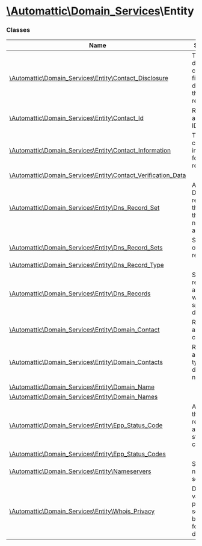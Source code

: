 # [\Automattic](../namespaces/automattic.md)[\Domain_Services](../namespaces/automattic-domain-services.md)\Entity

### Classes

| Name | Summary |
|------|---------|
| [\Automattic\Domain_Services\Entity\Contact_Disclosure](../classes/Automattic-Domain-Services-Entity-Contact-Disclosure.md) | The list of domain contact fields to disclose in the Whois results |
| [\Automattic\Domain_Services\Entity\Contact_Id](../classes/Automattic-Domain-Services-Entity-Contact-Id.md) | Represents a contact ID |
| [\Automattic\Domain_Services\Entity\Contact_Information](../classes/Automattic-Domain-Services-Entity-Contact-Information.md) | The contact information for domain registrants. |
| [\Automattic\Domain_Services\Entity\Contact_Verification_Data](../classes/Automattic-Domain-Services-Entity-Contact-Verification-Data.md) |  |
| [\Automattic\Domain_Services\Entity\Dns_Record_Set](../classes/Automattic-Domain-Services-Entity-Dns-Record-Set.md) | A set of DNS records that share the same name, type and TTL |
| [\Automattic\Domain_Services\Entity\Dns_Record_Sets](../classes/Automattic-Domain-Services-Entity-Dns-Record-Sets.md) | Set of sets of DNS records |
| [\Automattic\Domain_Services\Entity\Dns_Record_Type](../classes/Automattic-Domain-Services-Entity-Dns-Record-Type.md) |  |
| [\Automattic\Domain_Services\Entity\Dns_Records](../classes/Automattic-Domain-Services-Entity-Dns-Records.md) | Set of DNS records associated with a specific domain |
| [\Automattic\Domain_Services\Entity\Domain_Contact](../classes/Automattic-Domain-Services-Entity-Domain-Contact.md) | Represents a domain contact |
| [\Automattic\Domain_Services\Entity\Domain_Contacts](../classes/Automattic-Domain-Services-Entity-Domain-Contacts.md) | Represents all contact types for a domain name |
| [\Automattic\Domain_Services\Entity\Domain_Name](../classes/Automattic-Domain-Services-Entity-Domain-Name.md) |  |
| [\Automattic\Domain_Services\Entity\Domain_Names](../classes/Automattic-Domain-Services-Entity-Domain-Names.md) |  |
| [\Automattic\Domain_Services\Entity\Epp_Status_Code](../classes/Automattic-Domain-Services-Entity-Epp-Status-Code.md) | A class that represents an EPP status code |
| [\Automattic\Domain_Services\Entity\Epp_Status_Codes](../classes/Automattic-Domain-Services-Entity-Epp-Status-Codes.md) |  |
| [\Automattic\Domain_Services\Entity\Nameservers](../classes/Automattic-Domain-Services-Entity-Nameservers.md) | Set of name servers |
| [\Automattic\Domain_Services\Entity\Whois_Privacy](../classes/Automattic-Domain-Services-Entity-Whois-Privacy.md) | Define a valid privacy setting to be used for a domain |
